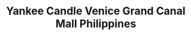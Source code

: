 ---
title: "Yankee Candle Venice Grand Canal Mall Philippines"
url: /taguig/yankee-candle-venice-grand-canal-mall-philippines/
shop: Kerzen
---